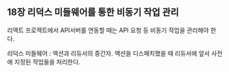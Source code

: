 ## 18장 리덕스 미들웨어를 통한 비동기 작업 관리

리액트 프로젝트에서 API서버를 연동할 때는 API 요청 등 비동기 작업을 관리해야 한다.

리덕스 미들웨어 : 액션과 리듀서의 중간자. 액션을 디스패치했을 때 리듀서에 앞서 사전에 지정된 작업들을 처리한다.

